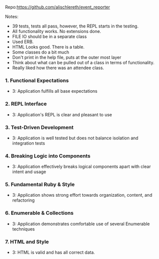 Repo:https://github.com/alischlereth/event_reporter

Notes:
* 39 tests, tests all pass, however, the REPL starts in the testing.
* All functionality works. No extensions done.
* FILE IO should be in a separate class
* Used ERB.
* HTML Looks good. There is a table.
* Some classes do a bit much
* Don't print in the help file, puts at the outer most layer
* Think about what can be pulled out of a class in terms of functionality.
* Really liked how there was an attendee class.


### 1. Functional Expectations

* 3: Application fulfills all base expectations

### 2. REPL Interface

* 3: Application's REPL is clear and pleasant to use

### 3. Test-Driven Development

* 3: Application is well tested but does not balance isolation and integration tests

### 4. Breaking Logic into Components

* 3: Application effectively breaks logical components apart with clear intent and usage

### 5. Fundamental Ruby & Style

* 3:  Application shows strong effort towards organization, content, and refactoring

### 6. Enumerable & Collections


* 3: Application demonstrates comfortable use of several Enumerable techniques

### 7. HTML and Style


* 3: HTML is valid and has all correct data.
